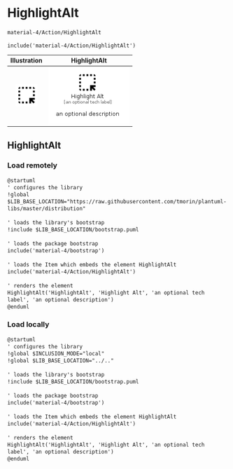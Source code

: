 # HighlightAlt


```text
material-4/Action/HighlightAlt
```

```text
include('material-4/Action/HighlightAlt')
```



| Illustration | HighlightAlt |
| :---: | :---: |
| ![illustration for Illustration](../../material-4/Action/HighlightAlt.png) | ![illustration for HighlightAlt](../../material-4/Action/HighlightAlt.Local.png) |




## HighlightAlt

### Load remotely
```plantuml
@startuml
' configures the library
!global $LIB_BASE_LOCATION="https://raw.githubusercontent.com/tmorin/plantuml-libs/master/distribution"

' loads the library's bootstrap
!include $LIB_BASE_LOCATION/bootstrap.puml

' loads the package bootstrap
include('material-4/bootstrap')

' loads the Item which embeds the element HighlightAlt
include('material-4/Action/HighlightAlt')

' renders the element
HighlightAlt('HighlightAlt', 'Highlight Alt', 'an optional tech label', 'an optional description')
@enduml
```

### Load locally
```plantuml
@startuml
' configures the library
!global $INCLUSION_MODE="local"
!global $LIB_BASE_LOCATION="../.."

' loads the library's bootstrap
!include $LIB_BASE_LOCATION/bootstrap.puml

' loads the package bootstrap
include('material-4/bootstrap')

' loads the Item which embeds the element HighlightAlt
include('material-4/Action/HighlightAlt')

' renders the element
HighlightAlt('HighlightAlt', 'Highlight Alt', 'an optional tech label', 'an optional description')
@enduml
```


